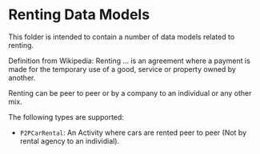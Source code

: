 # Renting Data Models

This folder is intended to contain a number of data models related to renting.

Definition from Wikipedia: Renting ... is an agreement where a payment is made for the temporary use of a good, service or property owned by another.

Renting can be peer to peer or by a company to an individual or any other mix.

The following types are supported:

-   `P2PCarRental`: An Activity where cars are rented peer to peer (Not by rental agency to an individial).
	
